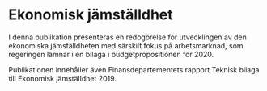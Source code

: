 # Ekonomisk jämställdhet

I denna publikation presenteras en redogörelse för utvecklingen av den ekonomiska jämställdheten med särskilt fokus på arbetsmarknad, som regeringen lämnar i en bilaga i budgetpropositionen för 2020.

Publikationen innehåller även Finansdepartementets rapport Teknisk bilaga till Ekonomisk jämställdhet 2019.
